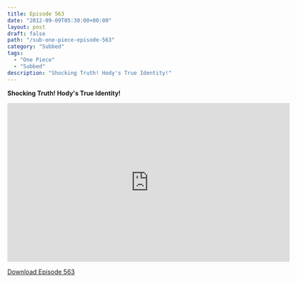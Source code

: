 ```yaml
---
title: Episode 563
date: "2012-09-09T05:30:00+00:00"
layout: post
draft: false
path: "/sub-one-piece-episode-563"
category: "Subbed"
tags:
  - "One Piece"
  - "Subbed"
description: "Shocking Truth! Hody's True Identity!"
---
```


**Shocking Truth! Hody's True Identity!**

<iframe width="640" height="360" src="https://www.rapidvideo.com/e/G6FRPFE06B" frameborder="0" marginwidth=0 marginheight=0 scrolling=no allowfullscreen></iframe>

<a href="http://ouo.io/qs/eCodkFEQ?s=https://rapidvid.to/d/https://www.rapidvideo.com/e/G6FRPFE06B">Download Episode 563</a>
